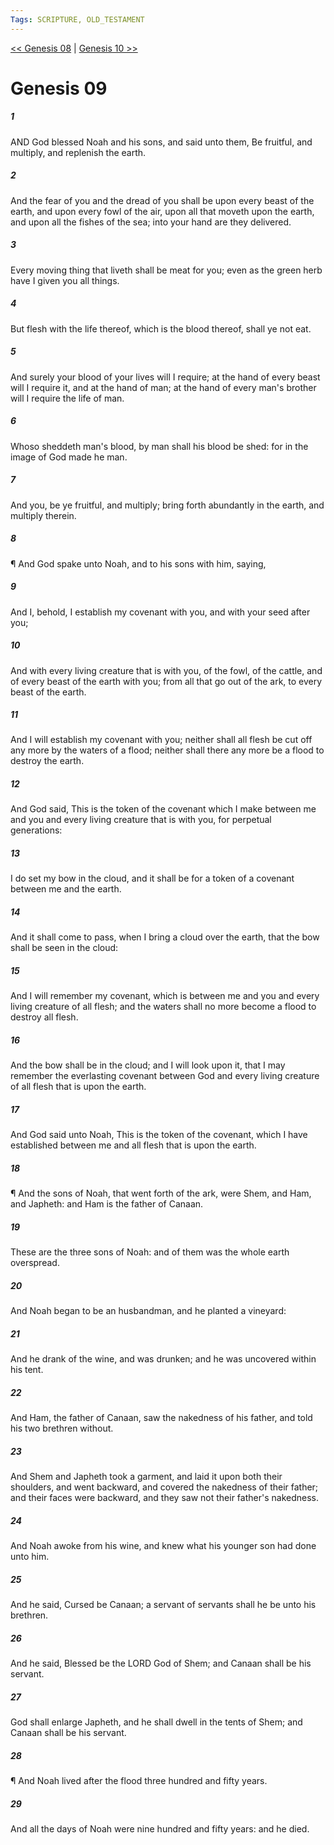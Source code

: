```yaml
---
Tags: SCRIPTURE, OLD_TESTAMENT
---
```


[<< Genesis 08](OLD_TESTAMENT/01_Genesis/Genesis_08.md) | [Genesis 10 >>](OLD_TESTAMENT/01_Genesis/Genesis_10.md)

# Genesis 09

##### 1

AND God blessed Noah and his sons, and said unto them, Be fruitful, and multiply, and replenish the earth.

##### 2

And the fear of you and the dread of you shall be upon every beast of the earth, and upon every fowl of the air, upon all that moveth upon the earth, and upon all the fishes of the sea; into your hand are they delivered.

##### 3

Every moving thing that liveth shall be meat for you; even as the green herb have I given you all things.

##### 4

But flesh with the life thereof, which is the blood thereof, shall ye not eat.

##### 5

And surely your blood of your lives will I require; at the hand of every beast will I require it, and at the hand of man; at the hand of every man's brother will I require the life of man.

##### 6

Whoso sheddeth man's blood, by man shall his blood be shed: for in the image of God made he man.

##### 7

And you, be ye fruitful, and multiply; bring forth abundantly in the earth, and multiply therein.

##### 8

¶ And God spake unto Noah, and to his sons with him, saying,

##### 9

And I, behold, I establish my covenant with you, and with your seed after you;

##### 10

And with every living creature that is with you, of the fowl, of the cattle, and of every beast of the earth with you; from all that go out of the ark, to every beast of the earth.

##### 11

And I will establish my covenant with you; neither shall all flesh be cut off any more by the waters of a flood; neither shall there any more be a flood to destroy the earth.

##### 12

And God said, This is the token of the covenant which I make between me and you and every living creature that is with you, for perpetual generations:

##### 13

I do set my bow in the cloud, and it shall be for a token of a covenant between me and the earth.

##### 14

And it shall come to pass, when I bring a cloud over the earth, that the bow shall be seen in the cloud:

##### 15

And I will remember my covenant, which is between me and you and every living creature of all flesh; and the waters shall no more become a flood to destroy all flesh.

##### 16

And the bow shall be in the cloud; and I will look upon it, that I may remember the everlasting covenant between God and every living creature of all flesh that is upon the earth.

##### 17

And God said unto Noah, This is the token of the covenant, which I have established between me and all flesh that is upon the earth.

##### 18

¶ And the sons of Noah, that went forth of the ark, were Shem, and Ham, and Japheth: and Ham is the father of Canaan.

##### 19

These are the three sons of Noah: and of them was the whole earth overspread.

##### 20

And Noah began to be an husbandman, and he planted a vineyard:

##### 21

And he drank of the wine, and was drunken; and he was uncovered within his tent.

##### 22

And Ham, the father of Canaan, saw the nakedness of his father, and told his two brethren without.

##### 23

And Shem and Japheth took a garment, and laid it upon both their shoulders, and went backward, and covered the nakedness of their father; and their faces were backward, and they saw not their father's nakedness.

##### 24

And Noah awoke from his wine, and knew what his younger son had done unto him.

##### 25

And he said, Cursed be Canaan; a servant of servants shall he be unto his brethren.

##### 26

And he said, Blessed be the LORD God of Shem; and Canaan shall be his servant.

##### 27

God shall enlarge Japheth, and he shall dwell in the tents of Shem; and Canaan shall be his servant.

##### 28

¶ And Noah lived after the flood three hundred and fifty years.

##### 29

And all the days of Noah were nine hundred and fifty years: and he died.

